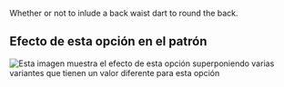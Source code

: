 Whether or not to inlude a back waist dart to round the back.

## Efecto de esta opción en el patrón

![Esta imagen muestra el efecto de esta opción superponiendo varias variantes que tienen un valor diferente para esta opción](breanna_waistdart_sample.svg "Efecto de esta opción en el patrón")
